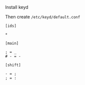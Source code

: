 Install keyd

Then create `/etc/keyd/default.conf`

```
[ids]

*

[main]

; = _
# - = -

[shift]

- = ;
; = :
```

